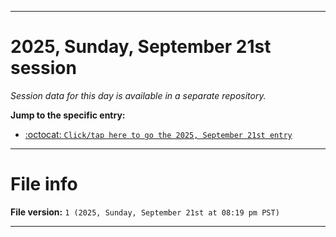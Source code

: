 
***

# 2025, Sunday, September 21st session

_Session data for this day is available in a separate repository._

**Jump to the specific entry:**

- [:octocat: `Click/tap here to go the 2025, September 21st entry`](https://github.com/seanpm2001/SeansLifeArchive_Images_TinyTower_Y2025/tree/SeansLifeArchive_Images_TinyTower_Y2025_Main-dev/2025/09_September/21/)

***

# File info

**File version:** `1 (2025, Sunday, September 21st at 08:19 pm PST)`

***
